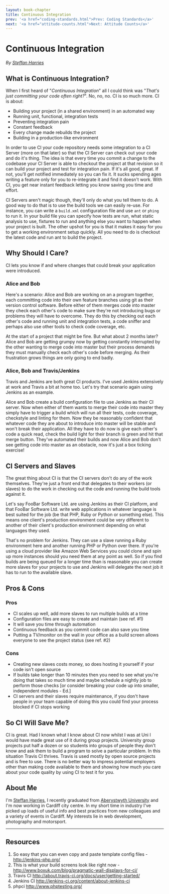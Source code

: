 ```yaml
---
layout: book-chapter
title: Continuous Integration
prev: '<a href="coding-standards.html">Prev: Coding Standards</a>'
next: '<a href="attitude-counts.html">Next: Attitude Counts</a>'
---
```


# Continuous Integration

_By [Steffan Harries](#about_me)_

## What is Continuous Integration?

When I first heard of "*Continuous Integration*" all I could think was "*That's just committing your code often right?*". No, no, no. CI is so much more. CI is about:

* Building your project (in a shared environment) in an automated way
* Running unit, functional, integration tests
* Preventing integration pain
* Constant feedback
* Every change made rebuilds the project
* Building in a production-like environment

In order to use CI your code repository needs some integration to a CI Server (more on that later) so that the CI Server can check out your code and do it's thing. The idea is that every time you commit a change to the codebase your CI Server is able to checkout the project at that revision so it can build your project and test for integration pain. If it's all good, great. If not, you'll get notified immediately so you can fix it. It sucks spending ages writing a feature only for you to re-integrate it and find it doesn't work. With CI, you get near instant feedback letting you know saving you time and effort.

CI Servers aren't magic though, they'll only do what you tell them to do. A good way to do that is to use the build tools we can easily re-use. For instance, you can write a ``build.xml`` configuration file and use ``ant`` or ``phing`` to run it. In your build file you can specify how tests are run, what static analysis to use, fixtures to run and anything else you want to happen when your project is built. The other upshot for you is that it makes it easy for you to get a working environment setup quickly. All you need to do is checkout the latest code and run ant to build the project.

## Why Should I Care?
CI lets you know if and where changes that could break your application were introduced.

### Alice and Bob
Here's a scenario: Alice and Bob are working on an a program together, each committing code into their own feature branches using git as their version control software. Before either of them merges code into master they check each other's code to make sure they're not introducing bugs or problems they will have to overcome. They do this by checking out each other's code and running unit and integration tests, a code sniffer and perhaps also use other tools to check code coverage, etc.

At the start of a project that might be fine. But what about 2 months later? Alice and Bob are getting grumpy now by getting constantly interrupted by the other wanting to merge code into master but their process demands they must manually check each other's code before merging. As their frustration grows things are only going to end badly.

### Alice, Bob and Travis/Jenkins
Travis and Jenkins are both great CI products. I've used Jenkins extensively at work and Travis a bit at home too. Let's try that scenario again using Jenkins as an example.

Alice and Bob create a build configuration file to use Jenkins as their CI server. Now when either of them wants to merge their code into master they simply have to trigger a build which will run all their tests, code coverage, checkstyle and linting for them. Now they be reasonably confident that whatever code they are about to introduce into master will be stable and won't break their application. All they have to do now is give each other's code a quick read, check the build light for their branch is green and hit that merge button. They've automated their builds and now Alice and Bob don't see getting code into master as an obstacle, now it's just a box ticking exercise!

## CI Servers and Slaves
The great thing about CI is that the CI servers don't do any of the work themselves. They're just a front end that delegates to their workers (or slaves) to do the work in checking out the code and running the build tools against it.

Let's say FooBar Software Ltd. are using Jenkins as their CI platform, and that FooBar Software Ltd. write web applications in whatever language is best suited for the job (be that PHP, Ruby or Python or something else). This means one client's production environment could be very different to another of their client's production environment depending on what languages they used.

That's no problem for Jenkins. They can use a slave running a Ruby environment here and another running PHP or Python over there. If you're using a cloud provider like Amazon Web Services you could clone and spin up more instances should you need them at any point as well. So if you find builds are being queued for a longer time than is reasonable you can create more slaves for your projects to use and Jenkins will delegate the next job it has to run to the available slave.

## Pros & Cons

### Pros
* CI scales up well, add more slaves to run multiple builds at a time
* Configuration files are easy to create and maintain (see ref. #1)
* It will save you time through automation
* Continuous feedback as you commit code can also save you time
* Putting a TV/monitor on the wall in your office as a build screen allows everyone to see the project status (see ref. #2)

### Cons
* Creating new slaves costs money, so does hosting it yourself if your code isn't open source
* If builds take longer than 10 minutes then you need to see what you're doing that takes so much time and maybe schedule a nightly job to perform those checks \[or consider breaking your code up into smaller, independent modules - Ed.\]
* CI servers and their slaves require maintenance, if you don't have people in your team capable of doing this you could find your process blocked if CI stops working

## So CI Will Save Me?
CI is great. Had I known what I know about CI now whilst I was at Uni I would have made great use of it during group projects. University group projects put half a dozen or so students into groups of people they don't know and ask them to build a program to solve a particular problem. In this situation Travis CI thrives. Travis is used mostly by open source projects and is free to use. There is no better way to impress potential employers other than making code available to them and showing how much you care about your code quality by using CI to test it for you.

## About Me

I'm [Steffan Harries](http://www.steffanharries.me.uk), I recently graduated from [Aberystwyth University](http://www.aber.ac.uk/en/cs/) and I'm now working in Cardiff city centre. In my short time in industry I've picked up loads of useful info and best practices from new colleagues and a variety of events in Cardiff. My interests lie in web development, photography and motorsport.

---

## Resources

1. So easy that you can even copy and paste template config files - <http://jenkins-php.org/>
2. This is what your build screens look like right now - <http://www.boxuk.com/blog/pragmatic-wall-displays-for-ci/>
3. Travis CI <http://about.travis-ci.org/docs/user/getting-started/>
4. Jenkins CI <http://jenkins-ci.org/content/about-jenkins-ci>
5. phpci <http://www.phptesting.org/>